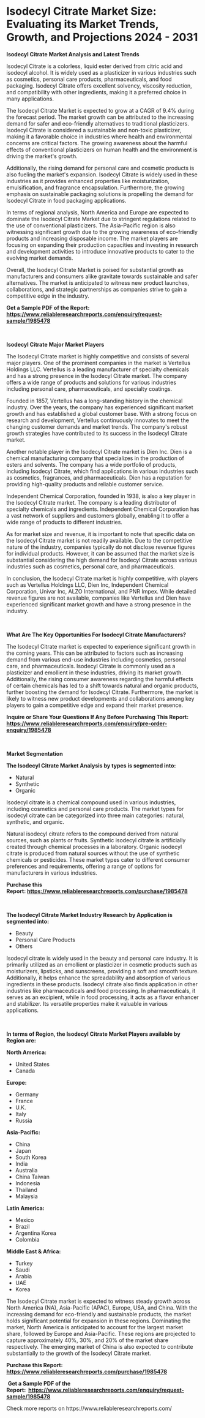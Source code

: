 <p><h1>Isodecyl Citrate Market Size: Evaluating its Market Trends, Growth, and Projections 2024 - 2031</h1></p><p><strong>Isodecyl Citrate Market Analysis and Latest Trends</strong></p>
<p><p>Isodecyl Citrate is a colorless, liquid ester derived from citric acid and isodecyl alcohol. It is widely used as a plasticizer in various industries such as cosmetics, personal care products, pharmaceuticals, and food packaging. Isodecyl Citrate offers excellent solvency, viscosity reduction, and compatibility with other ingredients, making it a preferred choice in many applications.</p><p>The Isodecyl Citrate Market is expected to grow at a CAGR of 9.4% during the forecast period. The market growth can be attributed to the increasing demand for safer and eco-friendly alternatives to traditional plasticizers. Isodecyl Citrate is considered a sustainable and non-toxic plasticizer, making it a favorable choice in industries where health and environmental concerns are critical factors. The growing awareness about the harmful effects of conventional plasticizers on human health and the environment is driving the market's growth.</p><p>Additionally, the rising demand for personal care and cosmetic products is also fueling the market's expansion. Isodecyl Citrate is widely used in these industries as it provides enhanced properties like moisturization, emulsification, and fragrance encapsulation. Furthermore, the growing emphasis on sustainable packaging solutions is propelling the demand for Isodecyl Citrate in food packaging applications.</p><p>In terms of regional analysis, North America and Europe are expected to dominate the Isodecyl Citrate Market due to stringent regulations related to the use of conventional plasticizers. The Asia-Pacific region is also witnessing significant growth due to the growing awareness of eco-friendly products and increasing disposable income. The market players are focusing on expanding their production capacities and investing in research and development activities to introduce innovative products to cater to the evolving market demands.</p><p>Overall, the Isodecyl Citrate Market is poised for substantial growth as manufacturers and consumers alike gravitate towards sustainable and safer alternatives. The market is anticipated to witness new product launches, collaborations, and strategic partnerships as companies strive to gain a competitive edge in the industry.</p></p>
<p><strong>Get a Sample PDF of the Report:&nbsp; <a href="https://www.reliableresearchreports.com/enquiry/request-sample/1985478">https://www.reliableresearchreports.com/enquiry/request-sample/1985478</a></strong></p>
<p>&nbsp;</p>
<p><strong>Isodecyl Citrate Major Market Players</strong></p>
<p><p>The Isodecyl Citrate market is highly competitive and consists of several major players. One of the prominent companies in the market is Vertellus Holdings LLC. Vertellus is a leading manufacturer of specialty chemicals and has a strong presence in the Isodecyl Citrate market. The company offers a wide range of products and solutions for various industries including personal care, pharmaceuticals, and specialty coatings.</p><p>Founded in 1857, Vertellus has a long-standing history in the chemical industry. Over the years, the company has experienced significant market growth and has established a global customer base. With a strong focus on research and development, Vertellus continuously innovates to meet the changing customer demands and market trends. The company's robust growth strategies have contributed to its success in the Isodecyl Citrate market.</p><p>Another notable player in the Isodecyl Citrate market is Dien Inc. Dien is a chemical manufacturing company that specializes in the production of esters and solvents. The company has a wide portfolio of products, including Isodecyl Citrate, which find applications in various industries such as cosmetics, fragrances, and pharmaceuticals. Dien has a reputation for providing high-quality products and reliable customer service.</p><p>Independent Chemical Corporation, founded in 1938, is also a key player in the Isodecyl Citrate market. The company is a leading distributor of specialty chemicals and ingredients. Independent Chemical Corporation has a vast network of suppliers and customers globally, enabling it to offer a wide range of products to different industries.</p><p>As for market size and revenue, it is important to note that specific data on the Isodecyl Citrate market is not readily available. Due to the competitive nature of the industry, companies typically do not disclose revenue figures for individual products. However, it can be assumed that the market size is substantial considering the high demand for Isodecyl Citrate across various industries such as cosmetics, personal care, and pharmaceuticals.</p><p>In conclusion, the Isodecyl Citrate market is highly competitive, with players such as Vertellus Holdings LLC, Dien Inc, Independent Chemical Corporation, Univar Inc, ALZO International, and PNR Impex. While detailed revenue figures are not available, companies like Vertellus and Dien have experienced significant market growth and have a strong presence in the industry.</p></p>
<p>&nbsp;</p>
<p><strong>What Are The Key Opportunities For Isodecyl Citrate Manufacturers?</strong></p>
<p><p>The Isodecyl Citrate market is expected to experience significant growth in the coming years. This can be attributed to factors such as increasing demand from various end-use industries including cosmetics, personal care, and pharmaceuticals. Isodecyl Citrate is commonly used as a plasticizer and emollient in these industries, driving its market growth. Additionally, the rising consumer awareness regarding the harmful effects of certain chemicals has led to a shift towards natural and organic products, further boosting the demand for Isodecyl Citrate. Furthermore, the market is likely to witness new product developments and collaborations among key players to gain a competitive edge and expand their market presence.</p></p>
<p><strong>Inquire or Share Your Questions If Any Before Purchasing This Report: <a href="https://www.reliableresearchreports.com/enquiry/pre-order-enquiry/1985478">https://www.reliableresearchreports.com/enquiry/pre-order-enquiry/1985478</a></strong></p>
<p>&nbsp;</p>
<p><strong>Market Segmentation</strong></p>
<p><strong>The Isodecyl Citrate Market Analysis by types is segmented into:</strong></p>
<p><ul><li>Natural</li><li>Synthetic</li><li>Organic</li></ul></p>
<p><p>Isodecyl citrate is a chemical compound used in various industries, including cosmetics and personal care products. The market types for isodecyl citrate can be categorized into three main categories: natural, synthetic, and organic. </p><p>Natural isodecyl citrate refers to the compound derived from natural sources, such as plants or fruits. Synthetic isodecyl citrate is artificially created through chemical processes in a laboratory. Organic isodecyl citrate is produced from natural sources without the use of synthetic chemicals or pesticides. These market types cater to different consumer preferences and requirements, offering a range of options for manufacturers in various industries.</p></p>
<p><strong>Purchase this Report:&nbsp;<a href="https://www.reliableresearchreports.com/purchase/1985478">https://www.reliableresearchreports.com/purchase/1985478</a></strong></p>
<p>&nbsp;</p>
<p><strong>The Isodecyl Citrate Market Industry Research by Application is segmented into:</strong></p>
<p><ul><li>Beauty</li><li>Personal Care Products</li><li>Others</li></ul></p>
<p><p>Isodecyl citrate is widely used in the beauty and personal care industry. It is primarily utilized as an emollient or plasticizer in cosmetic products such as moisturizers, lipsticks, and sunscreens, providing a soft and smooth texture. Additionally, it helps enhance the spreadability and absorption of various ingredients in these products. Isodecyl citrate also finds application in other industries like pharmaceuticals and food processing. In pharmaceuticals, it serves as an excipient, while in food processing, it acts as a flavor enhancer and stabilizer. Its versatile properties make it valuable in various applications.</p></p>
<p>&nbsp;</p>
<p><strong>In terms of Region, the Isodecyl Citrate Market Players available by Region are:</strong></p>
<p>
    <p> <strong> North America: </strong>
        <ul>
            <li>United States</li>
            <li>Canada</li>
        </ul>
        </p> 
    <p> <strong> Europe: </strong>
        <ul>
            <li>Germany</li>
            <li>France</li>
            <li>U.K.</li>
            <li>Italy</li>
            <li>Russia</li>
        </ul>
        </p> 
    <p> <strong> Asia-Pacific: </strong>
        <ul>
            <li>China</li>
            <li>Japan</li>
            <li>South Korea</li>
            <li>India</li>
            <li>Australia</li>
            <li>China Taiwan</li>
            <li>Indonesia</li>
            <li>Thailand</li>
            <li>Malaysia</li>
        </ul>
        </p> 
    <p> <strong> Latin America: </strong>
        <ul>
            <li>Mexico</li>
            <li>Brazil</li>
            <li>Argentina Korea</li>
            <li>Colombia</li>
        </ul>
        </p> 
    <p> <strong> Middle East & Africa: </strong>
        <ul>
            <li>Turkey</li>
            <li>Saudi</li>
            <li>Arabia</li>
            <li>UAE</li>
            <li>Korea</li>
        </ul>
    </p>
    </p>
<p><p>The Isodecyl Citrate market is expected to witness steady growth across North America (NA), Asia-Pacific (APAC), Europe, USA, and China. With the increasing demand for eco-friendly and sustainable products, the market holds significant potential for expansion in these regions. Dominating the market, North America is anticipated to account for the largest market share, followed by Europe and Asia-Pacific. These regions are projected to capture approximately 40%, 30%, and 20% of the market share respectively. The emerging market of China is also expected to contribute substantially to the growth of the Isodecyl Citrate market.</p></p>
<p><strong>Purchase this Report: <a href="https://www.reliableresearchreports.com/purchase/1985478">https://www.reliableresearchreports.com/purchase/1985478</a></strong></p>
<p>&nbsp;<strong>Get a Sample PDF of the Report:&nbsp;&nbsp;<a href="https://www.reliableresearchreports.com/enquiry/request-sample/1985478">https://www.reliableresearchreports.com/enquiry/request-sample/1985478</a></strong></p>
<p><strong></strong></p>
<p>Check more reports on https://www.reliableresearchreports.com/</p>